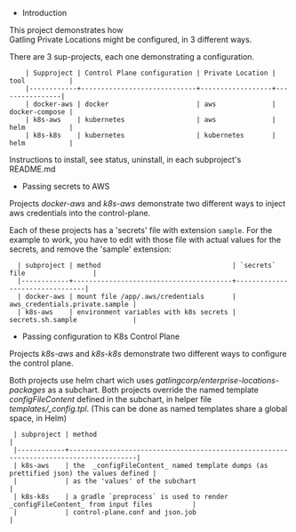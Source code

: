 * Introduction

This project demonstrates how  
Gatling Private Locations might be configured, in 3 different ways.

There are 3 sup-projects, each one demonstrating a configuration.

```
    | Supproject | Control Plane configuration | Private Location | tool           |
    |------------+-----------------------------+------------------+----------------|
    | docker-aws | docker                      | aws              | docker-compose |
    | k8s-aws    | kubernetes                  | aws              | helm           |
    | k8s-k8s    | kubernetes                  | kubernetes       | helm           |
```

Instructions to install, see status, uninstall, in each subproject's README.md

* Passing secrets to AWS

Projects _docker-aws_ and _k8s-aws_ demonstrate 
two different ways to inject aws credentials into the control-plane.

Each of these projects has a 'secrets' file with extension `sample`.
For the example to work, you have to edit with those file with actual
values for the secrets, and remove the 'sample' extension:

```
  | subproject | method                                 | `secrets` file                 |
  |------------+----------------------------------------+--------------------------------|
  | docker-aws | mount file /app/.aws/credentials       | aws_credentials.private.sample |
  | k8s-aws    | environment variables with k8s secrets | secrets.sh.sample              |
```
  

* Passing configuration to K8s Control Plane

Projects _k8s-aws_ and _k8s-k8s_ demonstrate 
two different ways to configure the control plane.

Both projects use helm chart wich uses  _gatlingcorp/enterprise-locations-packages_
as a subchart.
Both projects override the named template _configFileContent_ 
defined in the subchart, in helper file _templates/\_config.tpl_.
(This can be done as named templates share a global space, in Helm)

```
 | subproject | method                                                                                |
 |------------+---------------------------------------------------------------------------------------|
 | k8s-aws    | the  _configFileContent_ named template dumps (as prettified json) the values defined |
 |            | as the 'values' of the subchart                                                       |
 | k8s-k8s    | a gradle `preprocess` is used to render _configFileContent_ from input files          |
 |            | control-plane.conf and json.job                                                       |
```





